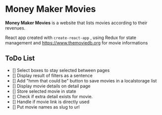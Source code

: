 # Money Maker Movies

**Money Maker Movies** is a website that lists movies according to their revenues.


React app created with `create-react-app` , using Redux for state management 
and https://www.themoviedb.org for movie informations

## ToDo List
- [] Select boxes to stay selected between pages
- [] Display result of filters as a sentence
- [] Add "hmm that could be" button to save movies in a localstorage list
- [] Display movie details on detail page
- [] Store selected movie in state
- [] Check if extra detail exists for movie.
- [] Handle if movie link is directly used
- [] Put movie names as slug to url